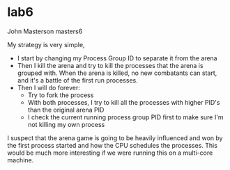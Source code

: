 # lab6
John Masterson
masters6

My strategy is very simple,
  - I start by changing my Process Group ID to separate it from the arena
  - Then I kill the arena and try to kill the processes that the arena is grouped with. When the arena is killed, no new combatants can start, and it's a battle of the first run processes. 
  - Then I will do forever:
    - Try to fork the process
    - With both processes, I try to kill all the processes with higher PID's than the original arena PID
    - I check the current running process group PID first to make sure I'm not killing my own process


  I suspect that the arena game is going to be heavily influenced and won by the first process started and how the CPU schedules the processes. This would be much more interesting if we were running this on a multi-core machine.
